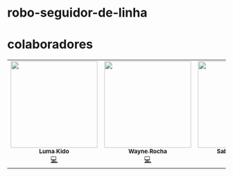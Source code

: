 # robo-seguidor-de-linha

# colaboradores

<table>
<tr><td align="center"><a href="https://github.com/LumaKido"><img src="https://avatars.githubusercontent.com/u/89153095" width="200px;" alt=""/><br /><sub><b>Luma Kido</b></sub></a><br /><a href="https://github.com/WayneRochaEtec/robo-seguidor-de-linha/" title="Code">💻</a></td>
  <td align="center"><a href="https://github.com/WayneRocha"><img src="https://avatars.githubusercontent.com/u/62760711?v=4" width="200px;" alt=""/><br /><sub><b>Wayne Rocha</b></sub></a><br /><a href="https://github.com/WayneRochaEtec/robo-seguidor-de-linha/" title="Code">💻</a></td>
  <td align="center"><a href="https://github.com/SABRINANOGUEIRA"><img src="https://avatars.githubusercontent.com/u/28880197?v=4" width="200px;" alt=""/><br /><sub><b>Sabrina Nogueira</b></sub></a><br /><a href="https://github.com/WayneRochaEtec/robo-seguidor-de-linha/" title="Code">💻</a></td>
  <td align="center"><a href="https://github.com/NayaraNasaria"><img src="https://avatars.githubusercontent.com/u/85569222?v=4" width="200px;" alt=""/><br /><sub><b>Nayara Nasaria</b></sub></a><br /><a href="https://github.com/WayneRochaEtec/robo-seguidor-de-linha/" title="Code">💻</a></td>
  <td align="center"><a href="https://github.com/Rubens-Sandoval"><img src="https://avatars.githubusercontent.com/u/66434761?v=4" width="200px;" alt=""/><br /><sub><b>Rubens Sandoval</b></sub></a><br /><a href="https://github.com/WayneRochaEtec/robo-seguidor-de-linha/" title="Code">💻</a></td>
  <td align="center"><a href="#"><img src="https://secure.gravatar.com/avatar/c811db4e212b2f5329f01d5ae5c27c1d?s=256&d=mm&r=g" width="200px;" alt=""/><br /><sub><b>Yasmin Carvalho</b></sub></a><br /><a href="https://github.com/WayneRochaEtec/robo-seguidor-de-linha/" title="Code">💻</a></td>
    <tr>
      
</tr>
</table>
